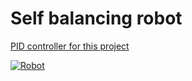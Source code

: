 # Self balancing robot
[PID controller for this project](https://github.com/rekomerio/simple-pid)

[![Robot](http://img.youtube.com/vi/9eCU7sBP9oE/0.jpg)](http://www.youtube.com/watch?v=9eCU7sBP9oE "Robot")
